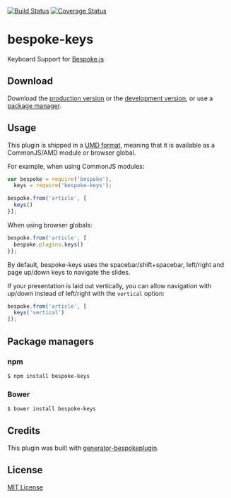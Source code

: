 [![Build Status](https://secure.travis-ci.org/markdalgleish/bespoke-keys.png?branch=master)](https://travis-ci.org/markdalgleish/bespoke-keys) [![Coverage Status](https://coveralls.io/repos/markdalgleish/bespoke-keys/badge.png)](https://coveralls.io/r/markdalgleish/bespoke-keys)

# bespoke-keys

Keyboard Support for [Bespoke.js](http://markdalgleish.com/projects/bespoke.js)

## Download

Download the [production version][min] or the [development version][max], or use a [package manager](#package-managers).

[min]: https://raw.github.com/markdalgleish/bespoke-keys/master/dist/bespoke-keys.min.js
[max]: https://raw.github.com/markdalgleish/bespoke-keys/master/dist/bespoke-keys.js

## Usage

This plugin is shipped in a [UMD format](https://github.com/umdjs/umd), meaning that it is available as a CommonJS/AMD module or browser global.

For example, when using CommonJS modules:

```js
var bespoke = require('bespoke'),
  keys = require('bespoke-keys');

bespoke.from('article', [
  keys()
}];
```

When using browser globals:

```js
bespoke.from('article', [
  bespoke.plugins.keys()
}];
```

By default, bespoke-keys uses the spacebar/shift+spacebar, left/right and page up/down keys to navigate the slides.

If your presentation is laid out vertically, you can allow navigation with up/down instead of left/right with the `vertical` option:

```js
bespoke.from('article', [
  keys('vertical')
]);
```

## Package managers

### npm

```bash
$ npm install bespoke-keys
```

### Bower

```bash
$ bower install bespoke-keys
```

## Credits

This plugin was built with [generator-bespokeplugin](https://github.com/markdalgleish/generator-bespokeplugin).

## License

[MIT License](http://en.wikipedia.org/wiki/MIT_License)
